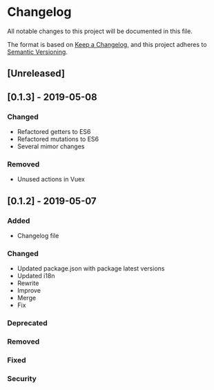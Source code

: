 # Changelog

All notable changes to this project will be documented in this file.

The format is based on [Keep a Changelog](https://keepachangelog.com/en/1.0.0/),
and this project adheres to [Semantic Versioning](https://semver.org/spec/v2.0.0.html).

## [Unreleased]

## [0.1.3] - 2019-05-08

### Changed

- Refactored getters to ES6
- Refactored mutations to ES6
- Several mimor changes

### Removed

- Unused actions in Vuex

## [0.1.2] - 2019-05-07

### Added

- Changelog file

### Changed

- Updated package.json with package latest versions
- Updated i18n
- Rewrite
- Improve
- Merge
- Fix

### Deprecated

### Removed

### Fixed

### Security
